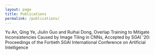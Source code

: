 ```yaml
---
layout: page
title: Publications
permalink: /publications/
---
```


Yu An, Qing Ye, Jiulin Guo and Ruihai Dong, Overlap Training to Mitigate Inconsistencies
Caused by Image Tiling in CNNs, Accepted by SGAI '20: Proceedings of the Fortieth SGAI
International Conference on Artificial Intelligence

